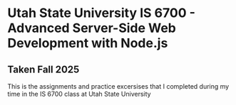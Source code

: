 # Utah State University IS 6700 - Advanced Server-Side Web Development with Node.js 
## Taken Fall 2025
This is the assignments and practice excersises that I completed during my time in the IS 6700 class at Utah State University

